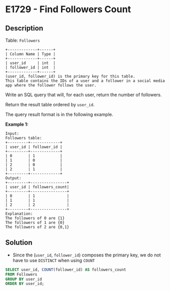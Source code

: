 # E1729 - Find Followers Count

## Description

Table: `Followers`

```
+-------------+------+
| Column Name | Type |
+-------------+------+
| user_id     | int  |
| follower_id | int  |
+-------------+------+
(user_id, follower_id) is the primary key for this table.
This table contains the IDs of a user and a follower in a social media app where the follower follows the user.
```

 

Write an SQL query that will, for each user, return the number of followers.

Return the result table ordered by `user_id`.

The query result format is in the following example.

 

**Example 1:**

```
Input: 
Followers table:
+---------+-------------+
| user_id | follower_id |
+---------+-------------+
| 0       | 1           |
| 1       | 0           |
| 2       | 0           |
| 2       | 1           |
+---------+-------------+
Output: 
+---------+----------------+
| user_id | followers_count|
+---------+----------------+
| 0       | 1              |
| 1       | 1              |
| 2       | 2              |
+---------+----------------+
Explanation: 
The followers of 0 are {1}
The followers of 1 are {0}
The followers of 2 are {0,1}
```



## Solution

- Since the (`user_id`, `follower_id`) composes the primary key, we do not have to use `DISTINCT` when using `COUNT`

```sql
SELECT user_id, COUNT(follower_id) AS followers_count
FROM Followers
GROUP BY user_id
ORDER BY user_id;
```

